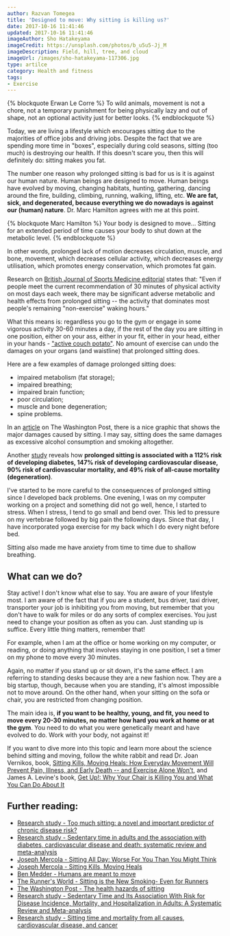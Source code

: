 ```yaml
---
author: Razvan Tomegea
title: 'Designed to move: Why sitting is killing us?'
date: 2017-10-16 11:41:46
updated: 2017-10-16 11:41:46
imageAuthor: Sho Hatakeyama
imageCredit: https://unsplash.com/photos/b_u5u5-Jj_M
imageDescription: Field, hill, tree, and cloud
imageUrl: /images/sho-hatakeyama-117306.jpg
type: artilce
category: Health and fitness
tags:
- Exercise
---
```

{% blockquote Erwan Le Corre %}
To wild animals, movement is not a chore, not a temporary punishment for being physically lazy and out of shape, not an optional activity just for better looks.
{% endblockquote %}

Today, we are living a lifestyle which encourages sitting due to the majorities of office jobs and driving jobs. Despite the fact that we are spending more time in "boxes", especially during cold seasons, sitting (too much) is destroying our health. If this doesn't scare you, then this will definitely do: sitting makes you fat.

<!-- more -->

The number one reason why prolonged sitting is bad for us is it is against our human nature. Human beings are designed to move. Human beings have evolved by moving, changing habitats, hunting, gathering, dancing around the fire, building, climbing, running, walking, lifting, etc. **We are fat, sick, and degenerated, because everything we do nowadays is against our (human) nature**. Dr. Marc Hamilton agrees with me at this point.

{% blockquote Marc Hamilton %}
Your body is designed to move... Sitting for an extended period of time causes your body to shut down at the metabolic level.
{% endblockquote %}

In other words, prolonged lack of motion decreases circulation, muscle, and bone, movement, which decreases cellular activity, which decreases energy utilisation, which promotes energy conservation, which promotes fat gain.

Research on [British Journal of Sports Medicine editorial](http://bjsm.bmj.com/content/43/2/81.full) states that: 
"Even if people meet the current recommendation of 30 minutes of physical activity on most days each week, there may be significant adverse metabolic and health effects from prolonged sitting -- the activity that dominates most people's remaining "non-exercise" waking hours."

What this means is: regardless you go to the gym or engage in some vigorous activity 30-60 minutes a day, if the rest of the day you are sitting in one position, either on your ass, either in your fit, either in your head, either in your hands - ["active couch potato"](https://www.runnersworld.com/newswire/marathoners-run-a-lot-and-also-sit-a-lot). No amount of exercise can undo the damages on your organs (and waistline) that prolonged sitting does.

Here are a few examples of damage prolonged sitting does:
- impaired metabolism (fat storage);
- impaired breathing;
- impaired brain function;
- poor circulation;
- muscle and bone degeneration;
- spine problems.

In an [article](https://www.washingtonpost.com/apps/g/page/national/the-health-hazards-of-sitting/750/) on The Washington Post, there is a nice graphic that shows the major damages caused by sitting. I may say, sitting does the same damages as excessive alcohol consumption and smoking altogether.

Another [study](https://link.springer.com/article/10.1007/s00125-012-2677-z) reveals how **prolonged sitting is associated with a 112% risk of developing diabetes, 147% risk of developing cardiovascular disease, 90% risk of cardiovascular mortality, and 49% risk of all-cause mortality (degeneration)**.

I've started to be more careful to the consequences of prolonged sitting since I developed back problems. One evening, I was on my computer working on a project and something did not go well, hence, I started to stress. When I stress, I tend to go small and bend over. This led to pressure on my vertebrae followed by big pain the following days. Since that day, I have incorporated yoga exercise for my back which I do every night before bed.

Sitting also made me have anxiety from time to time due to shallow breathing.

## What can we do?

Stay active! I don't know what else to say. You are aware of your lifestyle most. I am aware of the fact that if you are a student, bus driver, taxi driver, transporter your job is inhibiting you from moving, but remember that you don't have to walk for miles or do any sorts of complex exercises. You just need to change your position as often as you can. Just standing up is suffice. Every little thing matters, remember that!

For example, when I am at the office or home working on my computer, or reading, or doing anything that involves staying in one position, I set a timer on my phone to move every 30 minutes.

Again, no matter if you stand up or sit down, it's the same effect. I am referring to standing desks because they are a new fashion now. They are a big startup, though, because when you are standing, it's almost impossible not to move around. On the other hand, when your sitting on the sofa or chair, you are restricted from changing position.

The main idea is, **if you want to be healthy, young, and fit, you need to move every 20-30 minutes, no matter how hard you work at home or at the gym**. You need to do what you were genetically meant and have evolved to do. Work with your body, not against it!

If you want to dive more into this topic and learn more about the science behind sitting and moving, follow the white rabbit and read Dr. Joan Vernikos, book, [Sitting Kills, Moving Heals: How Everyday Movement Will Prevent Pain, Illness, and Early Death -- and Exercise Alone Won't](https://www.amazon.com/Sitting-Kills-Moving-Heals-Everyday/dp/1610350189), and James A. Levine's book, [Get Up!: Why Your Chair is Killing You and What You Can Do About It](https://www.amazon.com/Get-Up-Chair-Killing-About/dp/1137278994)

## Further reading:
- [Research study - Too much sitting: a novel and important predictor of chronic disease risk?](http://bjsm.bmj.com/content/43/2/81.full)
- [Research study - Sedentary time in adults and the association with diabetes, cardiovascular disease and death: systematic review and meta-analysis](https://link.springer.com/article/10.1007/s00125-012-2677-z)
- [Joseph Mercola - Sitting All Day: Worse For You Than You Might Think](https://articles.mercola.com/sites/articles/archive/2011/05/14/sitting-all-day-worse-for-you-than-you-might-think.aspx)
- [Joseph Mercola - Sitting Kills, Moving Heals](https://articles.mercola.com/sites/articles/archive/2013/06/23/vernikos-sitting-kills.aspx)
- [Ben Medder - Humans are meant to move](http://www.benmedder.com/movement/)
- [The Runner's World - Sitting is the New Smoking- Even for Runners](https://www.runnersworld.com/health/sitting-is-the-new-smoking-even-for-runners)
- [The Washington Post - The health hazards of sitting](https://www.washingtonpost.com/apps/g/page/national/the-health-hazards-of-sitting/750/)
- [Research study - Sedentary Time and Its Association With Risk for Disease Incidence, Mortality, and Hospitalization in Adults: A Systematic Review and Meta-analysis](http://annals.org/aim/article/2091327/sedentary-time-its-association-risk-disease-incidence-mortality-hospitalization-adults)
- [Research study - Sitting time and mortality from all causes, cardiovascular disease, and cancer](https://www.ncbi.nlm.nih.gov/pubmed/19346988?ordinalpos=13&itool=EntrezSystem2.PEntrez.Pubmed.Pubmed_ResultsPanel.Pubmed_DefaultReportPanel.Pubmed_RVDocSum)
